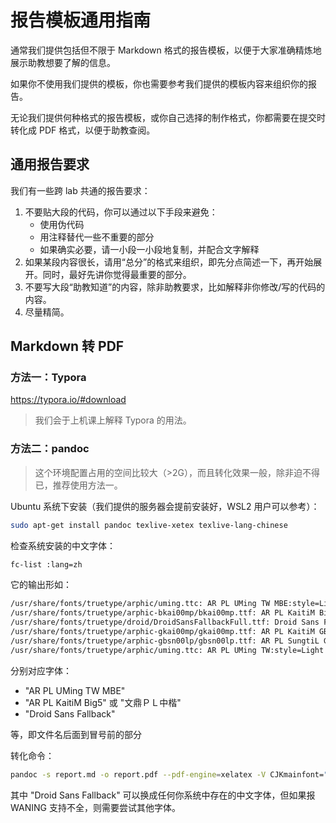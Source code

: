 # 报告模板通用指南

通常我们提供包括但不限于 Markdown 格式的报告模板，以便于大家准确精炼地展示助教想要了解的信息。

如果你不使用我们提供的模板，你也需要参考我们提供的模板内容来组织你的报告。

无论我们提供何种格式的报告模板，或你自己选择的制作格式，你都需要在提交时转化成 PDF 格式，以便于助教查阅。

## 通用报告要求

我们有一些跨 lab 共通的报告要求：

1. 不要贴大段的代码，你可以通过以下手段来避免：
    - 使用伪代码
    - 用注释替代一些不重要的部分
    - 如果确实必要，请一小段一小段地复制，并配合文字解释
2. 如果某段内容很长，请用“总分”的格式来组织，即先分点简述一下，再开始展开。同时，最好先讲你觉得最重要的部分。
3. 不要写大段“助教知道”的内容，除非助教要求，比如解释非你修改/写的代码的内容。
4. 尽量精简。

## Markdown 转 PDF

### 方法一：Typora

https://typora.io/#download

> 我们会于上机课上解释 Typora 的用法。

### 方法二：pandoc

> 这个环境配置占用的空间比较大（>2G），而且转化效果一般，除非迫不得已，推荐使用方法一。

Ubuntu 系统下安装（我们提供的服务器会提前安装好，WSL2 用户可以参考）：

```bash
sudo apt-get install pandoc texlive-xetex texlive-lang-chinese
```

检查系统安装的中文字体：

```bash
fc-list :lang=zh
```

它的输出形如：

```bash
/usr/share/fonts/truetype/arphic/uming.ttc: AR PL UMing TW MBE:style=Light
/usr/share/fonts/truetype/arphic-bkai00mp/bkai00mp.ttf: AR PL KaitiM Big5,文鼎ＰＬ中楷:style=Regular
/usr/share/fonts/truetype/droid/DroidSansFallbackFull.ttf: Droid Sans Fallback:style=Regular
/usr/share/fonts/truetype/arphic-gkai00mp/gkai00mp.ttf: AR PL KaitiM GB,文鼎ＰＬ简中楷:style=Regular
/usr/share/fonts/truetype/arphic-gbsn00lp/gbsn00lp.ttf: AR PL SungtiL GB,文鼎ＰＬ简报宋:style=Regular
/usr/share/fonts/truetype/arphic/uming.ttc: AR PL UMing TW:style=Light
```

分别对应字体：

- "AR PL UMing TW MBE"
- "AR PL KaitiM Big5" 或 "文鼎ＰＬ中楷"
- "Droid Sans Fallback"

等，即文件名后面到冒号前的部分

转化命令：

```bash
pandoc -s report.md -o report.pdf --pdf-engine=xelatex -V CJKmainfont="Droid Sans Fallback"
```

其中 "Droid Sans Fallback" 可以换成任何你系统中存在的中文字体，但如果报 WANING 支持不全，则需要尝试其他字体。
